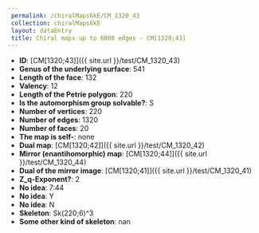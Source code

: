 ```yaml
--- 
 permalink: /chiralMaps6kE/CM_1320_43 
 collection: chiralMaps6kE
 layout: dataEntry
 title: Chiral maps up to 6000 edges - CM[1320;43]
---
```


- **ID**: [CM[1320;43]]({{ site.url }}/test/CM_1320_43)
- **Genus of the underlying surface**: 541
- **Length of the face**: 132
- **Valency**: 12
- **Length of the Petrie polygon**: 220
- **Is the automorphism group solvable?**: S
- **Number of vertices**: 220
- **Number of edges**: 1320
- **Number of faces**: 20
- **The map is self-**: none
- **Dual map**: [CM[1320;42]]({{ site.url }}/test/CM_1320_42)
- **Mirror (enantihomorphic) map**: [CM[1320;44]]({{ site.url }}/test/CM_1320_44)
- **Dual of the mirror image**: [CM[1320;41]]({{ site.url }}/test/CM_1320_41)
- **Z_q-Exponent?**: 2
- **No idea**:  7:44
- **No idea**: Y
- **No idea**: N
- **Skeleton**: Sk(220;6)^3
- **Some other kind of skeleton**: nan
